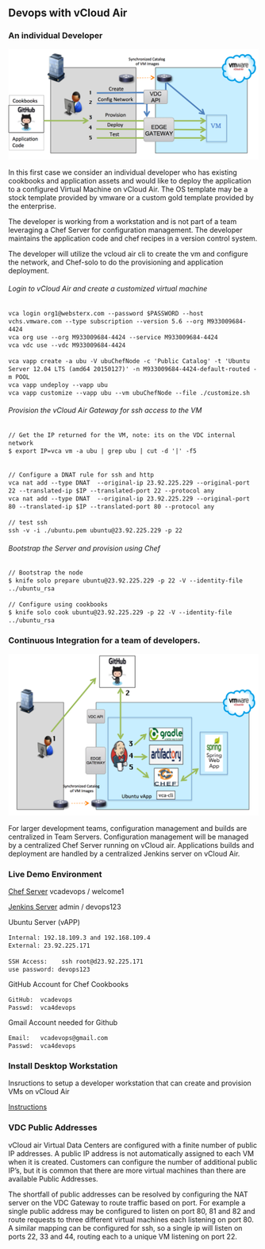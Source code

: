 
## Devops with vCloud Air

###  An individual Developer

![WebSnapshot](https://github.com/rdbwebster/vcadevops/blob/master/images/devop1.png)


In this first case we consider an individual developer who has existing cookbooks and application assets and would like to deploy the application to a configured Virtual Machine on vCloud Air.  The OS template may be a stock template provided by vmware or a custom gold template provided by the enterprise.

The developer is working from a workstation and is not part of a team leveraging a Chef Server for configuration management.
The developer maintains the application code and chef recipes in a version control system.

The developer will utilize the vcloud air cli to create the vm and configure the network,  and Chef-solo to do the provisioning and application deployment.


###### Login to vCloud Air and create a customized virtual machine

```
vca login org1@websterx.com --password $PASSWORD --host vchs.vmware.com --type subscription --version 5.6 --org M933009684-4424
vca org use --org M933009684-4424 --service M933009684-4424
vca vdc use --vdc M933009684-4424

vca vapp create -a ubu -V ubuChefNode -c 'Public Catalog' -t 'Ubuntu Server 12.04 LTS (amd64 20150127)' -n M933009684-4424-default-routed -m POOL
vca vapp undeploy --vapp ubu
vca vapp customize --vapp ubu --vm ubuChefNode --file ./customize.sh

```

###### Provision the vCloud Air Gateway for ssh access to the VM 

```
// Get the IP returned for the VM, note: its on the VDC internal network
$ export IP=vca vm -a ubu | grep ubu | cut -d '|' -f5


// Configure a DNAT rule for ssh and http
vca nat add --type DNAT  --original-ip 23.92.225.229 --original-port 22 --translated-ip $IP --translated-port 22 --protocol any
vca nat add --type DNAT  --original-ip 23.92.225.229 --original-port 80 --translated-ip $IP --translated-port 80 --protocol any

// test ssh
ssh -v -i ./ubuntu.pem ubuntu@23.92.225.229 -p 22

```

###### Bootstrap the Server and provision using Chef 

```
// Bootstrap the node
$ knife solo prepare ubuntu@23.92.225.229 -p 22 -V --identity-file ../ubuntu_rsa 

// Configure using cookbooks
$ knife solo cook ubuntu@23.92.225.229 -p 22 -V --identity-file ../ubuntu_rsa 
```






###  Continuous Integration for a team of developers.


![WebSnapshot](https://github.com/rdbwebster/vcadevops/blob/master/images/devop2.png)

For larger development teams, configuration management and builds are centralized in Team Servers.
Configuration management will be managed by a centralized Chef Server running on vCloud air.
Applications builds and deployment are handled by a centralized Jenkins server on vCloud Air.


### Live Demo Environment

[Chef Server](https://devops.vcloudair.io/login)      vcadevops / welcome1




[Jenkins Server](http://devops.vcloudair.io:8100)     admin /  devops123


Ubuntu Server (vAPP)   

    Internal: 192.18.109.3 and 192.168.109.4
    External: 23.92.225.171

    SSH Access:    ssh root@d23.92.225.171
    use password: devops123


GitHub Account for Chef Cookbooks

    GitHub:  vcadevops
    Passwd:  vca4devops

Gmail Account needed for Github

    Email:   vcadevops@gmail.com
    Passwd:  vca4devops




### Install Desktop Workstation

Insructions to setup a developer workstation that can create and provision VMs on vCloud Air

[Instructions](https://github.com/rdbwebster/vcadevops/blob/master/Install.md)







### VDC Public Addresses

vCloud air Virtual Data Centers are configured with a finite number of public IP addresses.  A public IP address is not automatically assigned to each VM when it is created.  Customers can configure the number of additional public IP’s, but it is common that there are more virtual machines than there are available Public Addresses.

The shortfall of public addresses can be resolved by configuring the NAT server on the VDC Gateway to route traffic based on port.  For example a single public address may be configured to listen on port 80, 81 and 82 and route requests to three different virtual machines each listening on port 80.  A similar mapping can be configured for ssh, so a single ip will listen on ports 22, 33 and 44, routing each to a unique VM listening on port 22.


